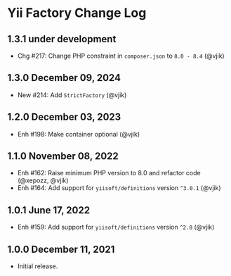 # Yii Factory Change Log

## 1.3.1 under development

- Chg #217: Change PHP constraint in `composer.json` to `8.0 - 8.4` (@vjik)

## 1.3.0 December 09, 2024

- New #214: Add `StrictFactory` (@vjik)

## 1.2.0 December 03, 2023

- Enh #198: Make container optional (@vjik)

## 1.1.0 November 08, 2022

- Enh #162: Raise minimum PHP version to 8.0 and refactor code (@xepozz, @vjik)
- Enh #164: Add support for `yiisoft/definitions` version `^3.0.1` (@vjik)

## 1.0.1 June 17, 2022

- Enh #159: Add support for `yiisoft/definitions` version `^2.0` (@vjik)

## 1.0.0 December 11, 2021

- Initial release.

